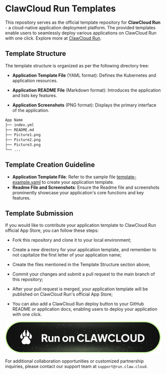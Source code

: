 # ClawCloud Run Templates

This repository serves as the official template repository for **ClawCloud Run** - a cloud-native application deployment platform. The provided templates enable users to seamlessly deploy various applications on ClawCloud Run with one click. Explore more at [ClawCloud Run](https://run.claw.cloud/).

## Template Structure

The template structure is organized as per the following directory tree:

- **Application Template File** (YAML format): 
  Defines the Kubernetes and application resources.
  
- **Application README File** (Markdown format):
  Introduces the application and lists key features.
  
- **Application Screenshots** (PNG format):
  Displays the primary interface of the application.

```
App Name
├── index.yml
├── README.md
├── Picture1.png
├── Picture2.png
├── Picture3.png
└── ...
```

## Template Creation Guideline

- **Application Template File**: Refer to the sample file [template-example.yaml](./template-example.yaml) to create your application template.
- **Readme File and Screenshots**: Ensure the Readme file and screenshots prominently showcase your application's core functions and key features.

## Template Submission

If you would like to contribute your application template to ClawCloud Run official App Store, you can follow these steps:

- Fork this repository and clone it to your local environment;

- Create a new directory for your application template, and remember to not capitalize the first letter of your application name;

- Create the files mentioned in the Template Structure section above;

- Commit your changes and submit a pull request to the main branch of this repository;

- After your pull request is merged, your application template will be published on ClawCloud Run's official App Store;

- You can also add a ClawCloud Run deploy button to your GitHub README or application docs, enabling users to deploy your application with one click.

![](./Run-on-ClawCloud.svg)

For additional collaboration opportunities or customized partnership inquiries, please contact our support team at `support@run.claw.cloud`.